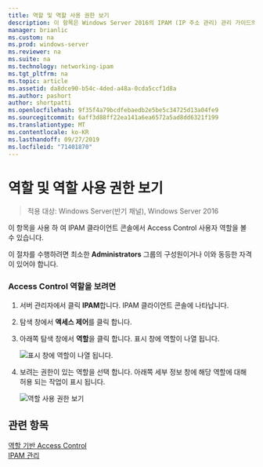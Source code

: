 ```yaml
---
title: 역할 및 역할 사용 권한 보기
description: 이 항목은 Windows Server 2016의 IPAM (IP 주소 관리) 관리 가이드의 일부입니다.
manager: brianlic
ms.custom: na
ms.prod: windows-server
ms.reviewer: na
ms.suite: na
ms.technology: networking-ipam
ms.tgt_pltfrm: na
ms.topic: article
ms.assetid: da8dce90-b54c-4ded-a48a-0cda5ccf1d8a
ms.author: pashort
author: shortpatti
ms.openlocfilehash: 9f35f4a79bcdfebaedb2e5be5c34725d13a04fe9
ms.sourcegitcommit: 6aff3d88ff22ea141a6ea6572a5ad8dd6321f199
ms.translationtype: MT
ms.contentlocale: ko-KR
ms.lasthandoff: 09/27/2019
ms.locfileid: "71401870"
---
```

# <a name="view-roles-and-role-permissions"></a>역할 및 역할 사용 권한 보기

>적용 대상: Windows Server(반기 채널), Windows Server 2016

이 항목을 사용 하 여 IPAM 클라이언트 콘솔에서 Access Control 사용자 역할을 볼 수 있습니다.  
  
이 절차를 수행하려면 최소한 **Administrators** 그룹의 구성원이거나 이와 동등한 자격이 있어야 합니다.  
  
### <a name="to-view-access-control-roles"></a>Access Control 역할을 보려면  
  
1.  서버 관리자에서 클릭  **IPAM**합니다. IPAM 클라이언트 콘솔에 나타납니다.  
  
2.  탐색 창에서 **액세스 제어**를 클릭 합니다.  
  
3.  아래쪽 탐색 창에서 **역할**을 클릭 합니다. 표시 창에 역할이 나열 됩니다.  
  
    ![표시 창에 역할이 나열 됩니다.](../../media/View-Roles-and-Role-Permissions/ipam_ViewRoles_01.jpg)  
  
4.  보려는 권한이 있는 역할을 선택 합니다. 아래쪽 세부 정보 창에 해당 역할에 대해 허용 되는 작업이 표시 됩니다.  
  
    ![역할 사용 권한 보기](../../media/View-Roles-and-Role-Permissions/ipam_ViewRoles_02.jpg)  
  
## <a name="see-also"></a>관련 항목  
[역할 기반 Access Control](Role-based-Access-Control.md)  
[IPAM 관리](Manage-IPAM.md)  
  


